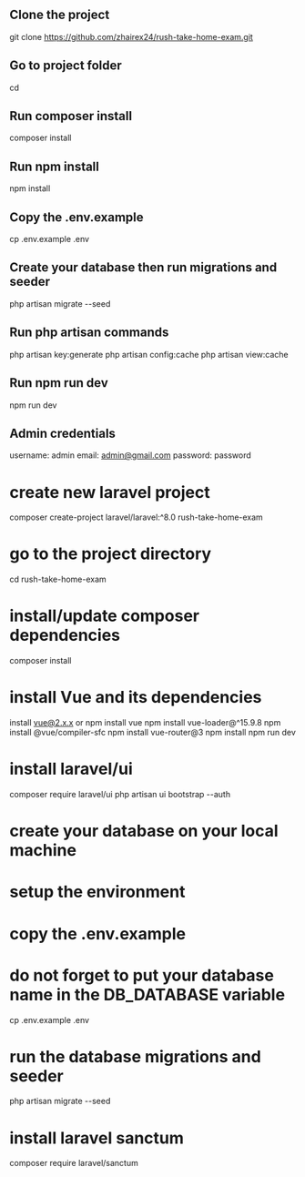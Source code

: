 ## Clone the project
git clone https://github.com/zhairex24/rush-take-home-exam.git <project-folder>

## Go to project folder
cd <project-folder>

## Run composer install
composer install

## Run npm install
npm install

## Copy the .env.example 
cp .env.example .env

## Create your database then run migrations and seeder
php artisan migrate --seed

## Run php artisan commands
php artisan key:generate
php artisan config:cache
php artisan view:cache

## Run npm run dev
npm run dev

## Admin credentials
username: admin
email: admin@gmail.com
password: password










# create new laravel project
composer create-project laravel/laravel:^8.0 rush-take-home-exam

# go to the project directory
cd rush-take-home-exam

# install/update composer dependencies
composer install

# install Vue and its dependencies 
install vue@2.x.x or npm install vue
npm install vue-loader@^15.9.8
npm install @vue/compiler-sfc
npm install vue-router@3
npm install
npm run dev

# install laravel/ui
composer require laravel/ui
php artisan ui bootstrap --auth

# create your database on your local machine

# setup the environment
# copy the .env.example
# do not forget to put your database name in the DB_DATABASE variable
cp .env.example .env

# run the database migrations and seeder
php artisan migrate --seed

# install laravel sanctum
composer require laravel/sanctum



